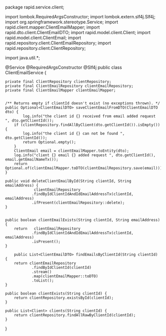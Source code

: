 package rapid.service.client;

import lombok.RequiredArgsConstructor;
import lombok.extern.slf4j.Slf4j;
import org.springframework.stereotype.Service;
import rapid.client.mapper.ClientEmailMapper;
import rapid.dto.client.ClientEmailDTO;
import rapid.model.client.Client;
import rapid.model.client.ClientEmail;
import rapid.repository.client.ClientEmailRepository;
import rapid.repository.client.ClientRepository;

import java.util.*;


@Service
@RequiredArgsConstructor
@Slf4j
public class ClientEmailService {

    private final ClientRepository clientRepository;
    private final ClientEmailRepository clientEmailRepository;
    private final ClientEmailMapper clientEmailMapper;


    /** Returns empty if clientId doesn't exist (no exceptions thrown). */
    public Optional<ClientEmailDTO> saveClientEmailFromDTO(ClientEmailDTO dto) {
            log.info("the client id {} received from email added request ", dto.getClientId());
        if (clientRepository.findAllByClient(dto.getClientId()).isEmpty()) {
            log.info("the client id {} can not be found ", dto.getClientId());
            return Optional.empty();
        }
        ClientEmail email = clientEmailMapper.toEntity(dto);
        log.info("client {} email {} added request ", dto.getClientId(), email.getEmailNameTx());
        return Optional.of(clientEmailMapper.toDTO(clientEmailRepository.save(email)));
    }

    public void deleteClientEmailById(String clientId, String emailAddress) {
                 clientEmailRepository
                .findByIdClientIdAndIdEmailAddressTx(clientId, emailAddress)
                .ifPresent(clientEmailRepository::delete);
    }


    public boolean clientEmailExists(String clientId, String emailAddress) {
        return   clientEmailRepository
                .findByIdClientIdAndIdEmailAddressTx(clientId, emailAddress)
                .isPresent();
    }

        public List<ClientEmailDTO> findEmailsByClientId(String clientId) {
        return clientEmailRepository
                .findByIdClientId(clientId)
                .stream()
                .map(clientEmailMapper::toDTO)
                .toList();
    }

    public boolean clientExists(String clientId) {
        return clientRepository.existsById(clientId);
    }

    public List<Client> clients(String clientId) {
        return clientRepository.findAllRawByClientId(clientId);
    }

}
